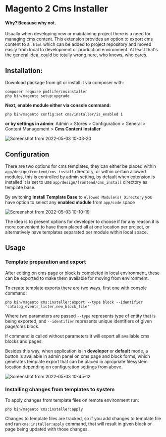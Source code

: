 # Magento 2 Cms Installer

#### Why? Because why not.

Usually when developing new or maintaining project there is a need for managing cms content.
This extension provides an option to export cms content to a `.html` which can be added to project repository
and moved easily from local to development or production environment.
At least that's the general idea, could be totally wrong here, who knows, who cares.

## Installation:
Download package from git or install it via composer with:
```
composer require pm4life/cmsinstaller
php bin/magento setup:upgrade
```
**Next, enable module either via console command:**
```
php bin/magento config:set cms/installer/is_enabled 1
```
**or by settings in admin**: Admin > Stores > Configuration > General > Content Management > **Cms Content Installer**

![Screenshot from 2022-05-03 10-03-20](https://user-images.githubusercontent.com/47811189/166421438-a41d5408-15f4-4773-af5c-d6a4029167d1.png)

## Configuration
There are two options for cms templates, they can either be placed within `app/design/frontend/cms_install` directory, or within certain allowed modules, this is controlled by admin setting, by default when extension is installed it is set to use `app/design/frontend/cms_install` directory as template base.

By switching **Install Template Base** to `Allowed Module(s) Directory` you have option to select any **enabled module** from `app/code` space

![Screenshot from 2022-05-03 10-10-19](https://user-images.githubusercontent.com/47811189/166422369-d1b0b2b2-4442-458a-bd9d-c2262f4e0c91.png)

The idea is to present options for developer to choose if for any reason it is more convenient to have them placed all at one location per project, or alternatively have templates separated per module within local space.

## Usage

### Template preparation and export

After editing on cms page or block is completed in local environment, these can be exported to make them available for moving from environment.

To create template exports there are two ways, first one with console command:
```
php bin/magento cms:installer:export --type block --identifier 'catalog_events_lister,new_block_file'
```
Where two parameters are passed `--type` represents type of entity that is being exported, and `--identifier` represents unique identifiers of given page/cms block.

If command is called without parameters it will export all available cms blocks and pages.

Besides this way, when application is in **developer** or **default** mode, a button is available in admin panel on cms page and block forms, which generates template export that can be placed in apropriate filesystem location depending on configuration settings from above.

![Screenshot from 2022-05-03 10-45-12](https://user-images.githubusercontent.com/47811189/166426407-d9830ada-8d60-43a0-987c-347951d4c8df.png)

### Installing changes from templates to system

To apply changes from template files on remote environment run:
```
php bin/magento cms:installer:apply
```

Changes to template files are tracked, so if you add changes to template file and run `cms:installer:apply` command, that will result in given block or page being updated with those changes.
